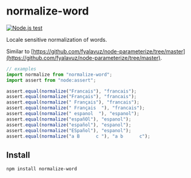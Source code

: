 # normalize-word

[![Node.js test](https://github.com/olalonde/normalize-word/actions/workflows/main.yml/badge.svg?branch=master)](https://github.com/olalonde/normalize-word/actions/workflows/main.yml)

Locale sensitive normalization of words.

Similar to [https://github.com/fyalavuz/node-parameterize/tree/master](https://github.com/fyalavuz/node-parameterize/tree/master).

```typescript
// examples
import normalize from "normalize-word";
import assert from "node:assert";

assert.equal(normalize("Francais"), "francais");
assert.equal(normalize("Français"), "francais");
assert.equal(normalize(" Français"), "francais");
assert.equal(normalize(" Français  "), "francais");
assert.equal(normalize(" espanol  "), "espanol");
assert.equal(normalize("españOl"), "espanol");
assert.equal(normalize("español"), "espanol");
assert.equal(normalize("ESpañol"), "espanol");
assert.equal(normalize("a B      c "), "a b      c");
```

## Install

```console
npm install normalize-word
```
